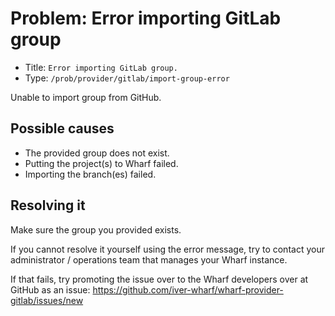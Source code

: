 # Problem: Error importing GitLab group

<!-- panels:start -->

<!-- div:right-panel -->

- Title: `Error importing GitLab group.`
- Type: `/prob/provider/gitlab/import-group-error`

<!-- div:left-panel -->

Unable to import group from GitHub.

<!-- panels:end -->

## Possible causes

<!-- panels:start -->

- The provided group does not exist.
- Putting the project(s) to Wharf failed.
- Importing the branch(es) failed.

<!-- panels:end -->

## Resolving it

Make sure the group you provided exists.

If you cannot resolve it yourself using the error message, try to contact your
administrator / operations team that manages your Wharf instance.

If that fails, try promoting the issue over to the Wharf developers over at
GitHub as an issue: <https://github.com/iver-wharf/wharf-provider-gitlab/issues/new>
